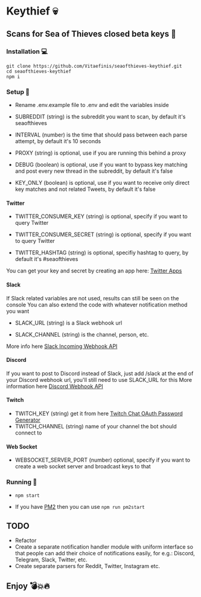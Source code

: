 # Keythief :skull:

## Scans for Sea of Thieves closed beta keys :key:

### Installation :computer:

```
git clone https://github.com/Vitaefinis/seaofthieves-keythief.git
cd seaofthieves-keythief
npm i
```

### Setup :wrench:

+ Rename .env.example file to .env and edit the variables inside

+ SUBREDDIT (string) is the subreddit you want to scan, by default it's seaofthieves

+ INTERVAL (number) is the time that should pass between each parse attempt, by default it's 10 seconds

+ PROXY (string) is optional, use if you are running this behind a proxy

+ DEBUG (boolean) is optional, use if you want to bypass key matching and post every new thread in the subreddit, by default it's false

+ KEY_ONLY (boolean) is optional, use if you want to receive only direct key matches and not related Tweets, by default it's false

#### Twitter

+ TWITTER_CONSUMER_KEY (string) is optional, specify if you want to query Twitter
 
+ TWITTER_CONSUMER_SECRET (string) is optional, specify if you want to query Twitter

+ TWITTER_HASHTAG (string) is optional, specifiy hashtag to query, by default it's #seaofthieves

You can get your key and secret by creating an app here: [Twitter Apps](https://apps.twitter.com)

#### Slack

If Slack related variables are not used, results can still be seen on the console
You can also extend the code with whatever notification method you want

+ SLACK_URL (string) is a Slack webhook url

+ SLACK_CHANNEL (string) is the channel, person, etc.

More info here [Slack Incoming Webhook API](https://api.slack.com/incoming-webhooks)

#### Discord

If you want to post to Discord instead of Slack, just add /slack at the end of your Discord webhook url, you'll still need to use SLACK_URL for this
More information here [Discord Webhook API](https://discordapp.com/developers/docs/resources/webhook#execute-slackcompatible-webhook)

#### Twitch
+ TWITCH_KEY (string) get it from here [Twitch Chat OAuth Password Generator](http://twitchapps.com/tmi/)
+ TWITCH_CHANNEL (string) name of your channel the bot should connect to

#### Web Socket
+ WEBSOCKET_SERVER_PORT (number) optional, specify if you want to create a web socket server and broadcast keys to that

### Running :rocket:

+ ```npm start```

+ If you have [PM2](http://pm2.keymetrics.io/) then you can use ```npm run pm2start```

## TODO

+ Refactor
+ Create a separate notification handler module with uniform interface so that people can add their choice of notifications easily, for e.g.: Discord, Telegram, Slack, Twitter, etc.
+ Create separate parsers for Reddit, Twitter, Instagram etc.

## Enjoy :bomb::boom::fire:
